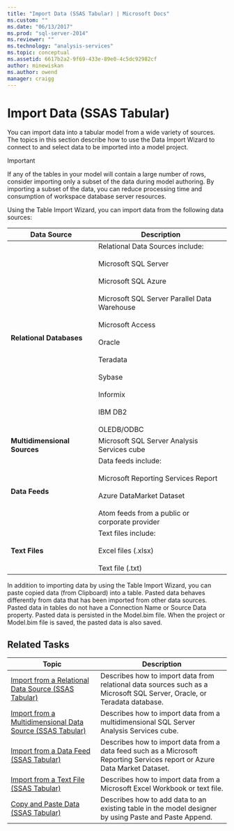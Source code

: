 ```yaml
---
title: "Import Data (SSAS Tabular) | Microsoft Docs"
ms.custom: ""
ms.date: "06/13/2017"
ms.prod: "sql-server-2014"
ms.reviewer: ""
ms.technology: "analysis-services"
ms.topic: conceptual
ms.assetid: 6617b2a2-9f69-433e-89e0-4c5dc92982cf
author: minewiskan
ms.author: owend
manager: craigg
---
```

# Import Data (SSAS Tabular)
  You can import data into a tabular model from a wide variety of sources. The topics in this section describe how to use the Data Import Wizard to connect to and select data to be imported into a model project.  
  
> [!IMPORTANT]  
>  If any of the tables in your model will contain a large number of rows, consider importing only a subset of the data during model authoring. By importing a subset of the data, you can reduce processing time and consumption of workspace database server resources.  
  
 Using the Table Import Wizard, you can import data from the following data sources:  
  
|**Data Source**|**Description**|  
|---------------------|---------------------|  
|**Relational Databases**|Relational Data Sources include:<br /><br /> Microsoft SQL Server<br /><br /> Microsoft SQL Azure<br /><br /> Microsoft SQL Server Parallel Data Warehouse<br /><br /> Microsoft Access<br /><br /> Oracle<br /><br /> Teradata<br /><br /> Sybase<br /><br /> Informix<br /><br /> IBM DB2<br /><br /> OLEDB/ODBC|  
|**Multidimensional Sources**|Microsoft SQL Server Analysis Services cube|  
|**Data Feeds**|Data feeds include:<br /><br /> Microsoft Reporting Services Report<br /><br /> Azure DataMarket Dataset<br /><br /> Atom feeds from a public or corporate provider|  
|**Text Files**|Text files include:<br /><br /> Excel files (.xlsx)<br /><br /> Text file (.txt)|  
  
 In addition to importing data by using the Table Import Wizard, you can paste copied data (from Clipboard) into a table. Pasted data behaves differently from data that has been imported from other data sources. Pasted data in tables do not have a Connection Name or Source Data property. Pasted data is persisted in the Model.bim file. When the project or Model.bim file is saved, the pasted data is also saved.  
  
## Related Tasks  
  
|Topic|Description|  
|-----------|-----------------|  
|[Import from a Relational Data Source &#40;SSAS Tabular&#41;](import-from-a-relational-data-source-ssas-tabular.md)|Describes how to import data from relational data sources such as a Microsoft SQL Server, Oracle, or Teradata database.|  
|[Import from a Multidimensional Data Source &#40;SSAS Tabular&#41;](import-from-a-multidimensional-data-source-ssas-tabular.md)|Describes how to import data from a multidimensional SQL Server Analysis Services cube.|  
|[Import from a Data Feed &#40;SSAS Tabular&#41;](import-from-a-data-feed-ssas-tabular.md)|Describes how to import data from a data feed such as a Microsoft Reporting Services report or Azure Data Market Dataset.|  
|[Import from a Text File &#40;SSAS Tabular&#41;](import-from-a-text-file-ssas-tabular.md)|Describes how to import data from a Microsoft Excel Workbook or text file.|  
|[Copy and Paste Data &#40;SSAS Tabular&#41;](copy-and-paste-data-ssas-tabular.md)|Describes how to add data to an existing table in the model designer by using Paste and Paste Append.|  
  
  
